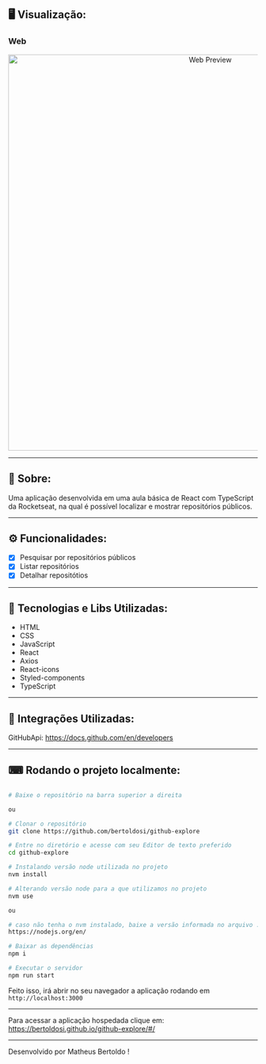 ## 🖥 Visualização:

### Web

<p align="center">
  <img alt="Web Preview" title="Web-preview" src="https://user-images.githubusercontent.com/42129177/178052637-75df302a-368f-4ba9-b963-c4d07573ed65.png" width="800px">
  
---

## 📖 Sobre:

Uma aplicação desenvolvida em uma aula básica de React com TypeScript da Rocketseat, na qual é possível localizar e mostrar repositórios públicos.

---

## ⚙️ Funcionalidades:

-   [x] Pesquisar por repositórios públicos
-   [x] Listar repositórios
-   [x] Detalhar repositótios

---

## 🚀 Tecnologias e Libs Utilizadas:

-   HTML
-   CSS
-   JavaScript
-   React
-   Axios
-   React-icons
-   Styled-components
-   TypeScript

---

## 🚀 Integrações Utilizadas:

GitHubApi: https://docs.github.com/en/developers

---

## ⌨ Rodando o projeto localmente:

```bash

# Baixe o repositório na barra superior a direita

ou

# Clonar o repositório
git clone https://github.com/bertoldosi/github-explore

# Entre no diretório e acesse com seu Editor de texto preferido
cd github-explore

# Instalando versão node utilizada no projeto
nvm install

# Alterando versão node para a que utilizamos no projeto
nvm use

ou

# caso não tenha o nvm instalado, baixe a versão informada no arquivo .nvmrc
https://nodejs.org/en/

# Baixar as dependências
npm i

# Executar o servidor
npm run start
```

Feito isso, irá abrir no seu navegador a aplicação rodando em `http://localhost:3000`

---

Para acessar a aplicação hospedada clique em: https://bertoldosi.github.io/github-explore/#/

---

Desenvolvido por Matheus Bertoldo !
